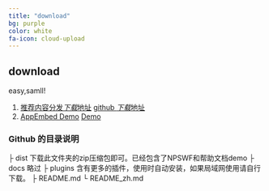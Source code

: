 ```yaml
---
title: "download"
bg: purple
color: white
fa-icon: cloud-upload
---
```


## download 

easy,samll!

1. [推荐内容分发*下载*地址](https://cdn.jsdelivr.net/gh/appemit/appemit/dist/AppEmit.zip)
   [github *下载*地址](https://raw.githubusercontent.com/appemit/appemit/master/dist/AppEmit.zip)
2. [AppEmbed Demo](http://www.appemit.com/demo/AppEmbed.html)   [Demo](http://www.appemit.com/demo/index.html)

### Github 的目录说明

├ dist           下载此文件夹的zip压缩包即可。已经包含了NPSWF和帮助文档demo
├ docs         略过
├ plugins      含有更多的插件，使用时自动安装，如果局域网使用请自行下载。
├ README.md 
└ README_zh.md


 